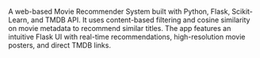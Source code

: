 A web-based Movie Recommender System built with Python, Flask, Scikit-Learn, and TMDB API. It uses content-based filtering and cosine similarity on movie metadata to recommend similar titles. The app features an intuitive Flask UI with real-time recommendations, high-resolution movie posters, and direct TMDB links.
